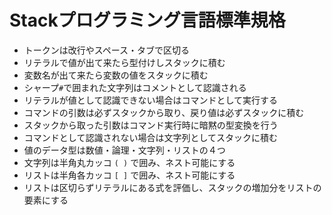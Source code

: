 # Stackプログラミング言語標準規格
- トークンは改行やスペース・タブで区切る
- リテラルで値が出て来たら型付けしスタックに積む
- 変数名が出て来たら変数の値をスタックに積む
- シャープ`#`で囲まれた文字列はコメントとして認識される
- リテラルが値として認識できない場合はコマンドとして実行する
- コマンドの引数は必ずスタックから取り、戻り値は必ずスタックに積む
- スタックから取った引数はコマンド実行時に暗黙の型変換を行う
- コマンドとして認識されない場合は文字列としてスタックに積む
- 値のデータ型は数値・論理・文字列・リストの４つ
- 文字列は半角丸カッコ `( )` で囲み、ネスト可能にする
- リストは半角各カッコ `[ ]` で囲み、ネスト可能にする
- リストは区切らずリテラルにある式を評価し、スタックの増加分をリストの要素にする
